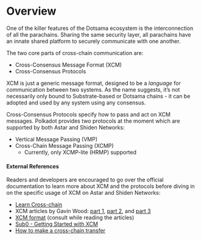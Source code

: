 # Overview

One of the killer features of the Dotsama ecosystem is the interconnection of all the parachains. Sharing the same security layer, all parachains have an innate shared platform to securely communicate with one another.

The two core parts of cross-chain communication are:

* Cross-Consensus Message Format (XCM)
* Cross-Consensus Protocols

XCM is just a generic message format, designed to be a _language_ for communication between two systems. As the name suggests, it’s not necessarily only bound to Substrate-based or Dotsama chains - it can be adopted and used by any system using any consensus.

Cross-Consensus Protocols specify how to pass and act on XCM messages. Polkadot provides two protocols at the moment which are supported by both Astar and Shiden Networks:

* Vertical Message Passing (VMP)
* Cross-Chain Message Passing (XCMP)
  * Currently, only XCMP-lite (HRMP) supported

#### External References

Readers and developers are encouraged to go over the official documentation to learn more about XCM and the protocols before diving in on the specific usage of XCM on Astar and Shiden Networks:

* [Learn Cross-chain](https://wiki.polkadot.network/docs/learn-crosschain)
* XCM articles by Gavin Wood: [part 1](https://medium.com/polkadot-network/xcm-the-cross-consensus-message-format-3b77b1373392), [part 2](https://medium.com/polkadot-network/xcm-part-ii-versioning-and-compatibility-b313fc257b83), and [part 3](https://medium.com/polkadot-network/xcm-part-iii-execution-and-error-management-ceb8155dd166)
* [XCM format](https://github.com/paritytech/xcm-format) (consult while reading the articles)
* [Sub0 - Getting Started with XCM](https://www.youtube.com/watch?v=5cgq5jOZx9g)
* [How to make a cross-chain transfer](https://www.youtube.com/watch?v=5cgq5jOZx9g)
